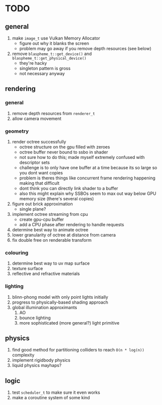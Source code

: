 # TODO

## general

1. make `image_t` use Vulkan Memory Allocator 
    * figure out why it blanks the screen
    * problem may go away if you remove depth resources (see below)
2. remove `blaspheme_t::get_device()` and `blaspheme_t::get_physical_device()`
    * they're hacky
    * singleton pattern is gross
    * not necessary anyway

## rendering

### general
1. remove depth resources from `renderer_t`
2. allow camera movement

### geometry
1. render octree successfully
    * octree structure on the gpu filled with zeroes
    * octree buffer never bound to ssbo in shader
    * not sure how to do this; made myself extremely confused with descriptor sets
    * challenge is to only have one buffer at a time because its so large so you dont want copies
    * problem is theres things like concurrent frame rendering happening making that difficult
    * dont think you can directly link shader to a buffer
    * also this might explain why SSBOs seem to max out way below GPU memory size (there's several copies)
2. figure out brick approximation
    * single plane? 
3. implement octree streaming from cpu
    * create gpu-cpu buffer
    * add a CPU phase after rendering to handle requests
4. determine best way to animate octree
5. lower granularity of octree at distance from camera
6. fix double free on renderable transform

### colouring
1. determine best way to uv map surface
2. texture surface
3. reflective and refractive materials

### lighting
1. blinn-phong model with only point lights initially
2. progress to physically-based shading approach
3. global illumination approximants
    1. AO
    2. bounce lighting
    3. more sophisticated (more general?) light primitive

## physics
1. find good method for partitioning colliders to reach `O(n * log(n))` complexity
2. implement rigidbody physics
3. liquid physics mayhaps?

## logic
1. test `scheduler_t` to make sure it even works
2. make a coroutine system of some kind